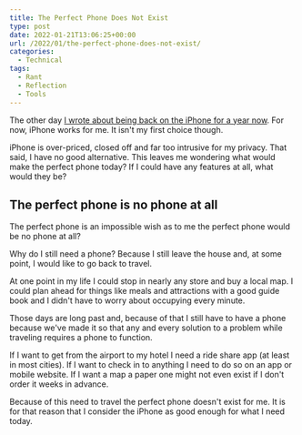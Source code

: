 ```yaml
---
title: The Perfect Phone Does Not Exist
type: post
date: 2022-01-21T13:06:25+00:00
url: /2022/01/the-perfect-phone-does-not-exist/
categories:
  - Technical
tags:
  - Rant
  - Reflection
  - Tools
---
```


The other day [I wrote about being back on the iPhone for a year now][1]. For now, iPhone works for me. It isn't my first choice though.

iPhone is over-priced, closed off and far too intrusive for my privacy. That said, I have no good alternative. This leaves me wondering what would make the perfect phone today? If I could have any features at all, what would they be?

## The perfect phone is no phone at all

The perfect phone is an impossible wish as to me the perfect phone would be no phone at all?

Why do I still need a phone? Because I still leave the house and, at some point, I would like to go back to travel.

At one point in my life I could stop in nearly any store and buy a local map. I could plan ahead for things like meals and attractions with a good guide book and I didn't have to worry about occupying every minute.

Those days are long past and, because of that I still have to have a phone because we've made it so that any and every solution to a problem while traveling requires a phone to function.

If I want to get from the airport to my hotel I need a ride share app (at least in most cities). If I want to check in to anything I need to do so on an app or mobile website. If I want a map a paper one might not even exist if I don't order it weeks in advance.

Because of this need to travel the perfect phone doesn't exist for me. It is for that reason that I consider the iPhone as good enough for what I need today.

 [1]: /2022/01/one-year-with-iphone/